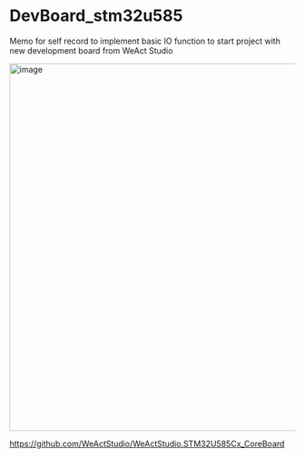 # DevBoard_stm32u585

Memo for self record to implement basic IO function to start project with new development board from WeAct Studio

<img width="647" alt="image" src="https://github.com/user-attachments/assets/8d774fba-d62d-4798-b57e-1fec2b7dde82" />

https://github.com/WeActStudio/WeActStudio.STM32U585Cx_CoreBoard


